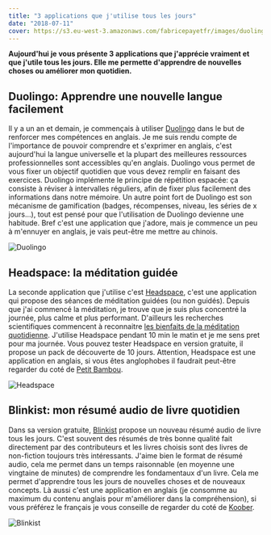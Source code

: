 ```yaml
---
title: "3 applications que j'utilise tous les jours"
date: "2018-07-11"
cover: https://s3.eu-west-3.amazonaws.com/fabricepayetfr/images/duolingo.png
---
```


**Aujourd'hui je vous présente 3 applications que j'apprécie vraiment et que j'utile tous les jours. Elle me permette d'apprendre de nouvelles choses ou améliorer mon quotidien.**

## Duolingo: Apprendre une nouvelle langue facilement

Il y a un an et demain, je commençais à utiliser [Duolingo](https://www.duolingo.com/) dans le but de renforcer mes compétences en anglais. Je me suis rendu compte de l'importance de pouvoir comprendre et s'exprimer en anglais, c'est aujourd'hui la langue universelle et la plupart des meilleures ressources professionnelles sont accessibles qu'en anglais.
Duolingo vous permet de vous fixer un objectif quotidien que vous devez remplir en faisant des exercices. Duolingo implémente le principe de répétition espacée: ça consiste à réviser à intervalles réguliers, afin de fixer plus facilement des informations dans notre mémoire. Un autre point fort de Duolingo est son mécanisme de gamification (badges, récompenses, niveau, les séries de x jours...), tout est pensé pour que l'utilisation de Duolingo devienne une habitude. Bref c'est une application que j'adore, mais je commence un peu à m'ennuyer en anglais, je vais peut-être me mettre au chinois.

![Duolingo](https://s3.eu-west-3.amazonaws.com/fabricepayetfr/images/duolingo.png)

## Headspace: la méditation guidée

La seconde application que j'utilise c'est [Headspace](https://www.headspace.com/), c'est une application qui propose des séances de méditation guidées (ou non guidés). Depuis que j'ai commencé la méditation, je trouve que je suis plus concentré la journée, plus calme et plus performant. D'ailleurs les recherches scientifiques commencent à reconnaitre [les bienfaits de la méditation quotidienne](http://www.jneurosci.org/content/35/46/15307.short?sid=1615a22b-af57-427b-9319-dfd2f7b161f0). J'utilise Headspace pendant 10 min le matin et je me sens pret pour ma journée. Vous pouvez tester Headspace en version gratuite, il propose un pack de découverte de 10 jours. Attention, Headspace est une application en anglais, si vous êtes anglophobes il faudrait peut-être regarder du coté de [Petit Bambou](https://www.petitbambou.com/).

![Headspace](https://s3.eu-west-3.amazonaws.com/fabricepayetfr/images/headspace.png)

## Blinkist: mon résumé audio de livre quotidien

Dans sa version gratuite, [Blinkist](https://www.blinkist.com/) propose un nouveau résumé audio de livre tous les jours. C'est souvent des résumés de très bonne qualité fait directement par des contributeurs et les livres choisis sont des livres de non-fiction toujours très intéressants. J'aime bien le format de résumé audio, cela me permet dans un temps raisonnable (en moyenne une vingtaine de minutes) de comprendre les fondamentaux d'un livre. Cela me permet d'apprendre tous les jours de nouvelles choses et de nouveaux concepts. Là aussi c'est une application en anglais (je consomme au maximum du contenu anglais pour m'améliorer dans la compréhension), si vous préférez le français je vous conseille de regarder du coté de [Koober](https://goo.gl/kw8PjV).

![Blinkist](https://s3.eu-west-3.amazonaws.com/fabricepayetfr/images/blinkist.png)

